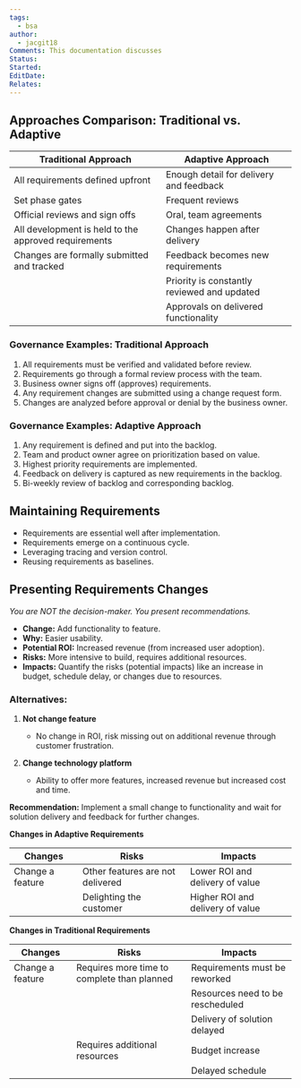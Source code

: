 ```yaml
---
tags:
  - bsa
author:
  - jacgit18
Comments: This documentation discusses
Status: 
Started: 
EditDate: 
Relates:
---
```

## **Approaches Comparison: Traditional vs. Adaptive**

| Traditional Approach                                 | Adaptive Approach                           |
| ---------------------------------------------------- | ------------------------------------------- |
| All requirements defined upfront                     | Enough detail for delivery and feedback     |
| Set phase gates                                      | Frequent reviews                            |
| Official reviews and sign offs                       | Oral, team agreements                       |
| All development is held to the approved requirements | Changes happen after delivery               |
| Changes are formally submitted and tracked           | Feedback becomes new requirements            |
|                                                      | Priority is constantly reviewed and updated |
|                                                      | Approvals on delivered functionality        |

### **Governance Examples: Traditional Approach**

1. All requirements must be verified and validated before review.
2. Requirements go through a formal review process with the team.
3. Business owner signs off (approves) requirements.
4. Any requirement changes are submitted using a change request form.
5. Changes are analyzed before approval or denial by the business owner.

### **Governance Examples: Adaptive Approach**

1. Any requirement is defined and put into the backlog.
2. Team and product owner agree on prioritization based on value.
3. Highest priority requirements are implemented.
4. Feedback on delivery is captured as new requirements in the backlog.
5. Bi-weekly review of backlog and corresponding backlog.

## **Maintaining Requirements**

- Requirements are essential well after implementation.
- Requirements emerge on a continuous cycle.
- Leveraging tracing and version control.
- Reusing requirements as baselines.

## **Presenting Requirements Changes**

*You are NOT the decision-maker. You present recommendations.*

- **Change:** Add functionality to feature.
- **Why:** Easier usability.
- **Potential ROI:** Increased revenue (from increased user adoption).
- **Risks:** More intensive to build, requires additional resources.
- **Impacts:** Quantify the risks (potential impacts) like an increase in budget, schedule delay, or changes due to resources.

### **Alternatives:**

1. **Not change feature**
   - No change in ROI, risk missing out on additional revenue through customer frustration.

2. **Change technology platform**
   - Ability to offer more features, increased revenue but increased cost and time.

**Recommendation:** Implement a small change to functionality and wait for solution delivery and feedback for further changes.

**Changes in Adaptive Requirements**

| Changes          | Risks                            | Impacts                          |
| ---------------- | -------------------------------- | -------------------------------- |
| Change a feature | Other features are not delivered | Lower ROI and delivery of value  |
|                  | Delighting the customer          | Higher ROI and delivery of value |

**Changes in Traditional Requirements**

| Changes          | Risks                                       | Impacts                          |
| ---------------- | ------------------------------------------- | -------------------------------- |
| Change a feature | Requires more time to complete than planned | Requirements must be reworked    |
|                  |                                             | Resources need to be rescheduled |
|                  |                                             | Delivery of solution delayed     |
|                  | Requires additional resources               | Budget increase                  |
|                  |                                             | Delayed schedule                 |